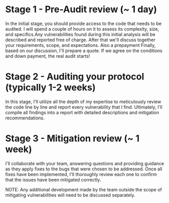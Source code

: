 # Stage 1 - Pre-Audit review (~ 1 day)
In the initial stage, you should provide access to the code that needs to be audited. I will spend a couple of hours on it to assess its complexity, size, and specifics.Any vulnerabilities found during this initial analysis will be described and reported free of charge. After that we'll discuss together your requirements, scope, and expectations. Also a prepayment   Finally, based on our discussion, I'll prepare a quote. If we agree on the conditions and down payment, the real audit starts!

# Stage 2 - Auditing your protocol (typically 1-2 weeks)
In this stage, I'll utilize all the depth of my expertise to meticulously review the code line by line and report every vulnerability that I find. Ultimately, I'll compile all findings into a report with detailed descriptions and mitigation recommendations.

# Stage 3 - Mitigation review (~ 1 week)
I'll collaborate with your team, answering questions and providing guidance as they apply fixes to the bugs that were chosen to be addressed. Once all fixes have been implemented, I'll thoroughly review each one to confirm that the issues have been mitigated correctly.

NOTE: Any additional development made by the team outside the scope of mitigating vulnerabilities will need to be discussed separately.